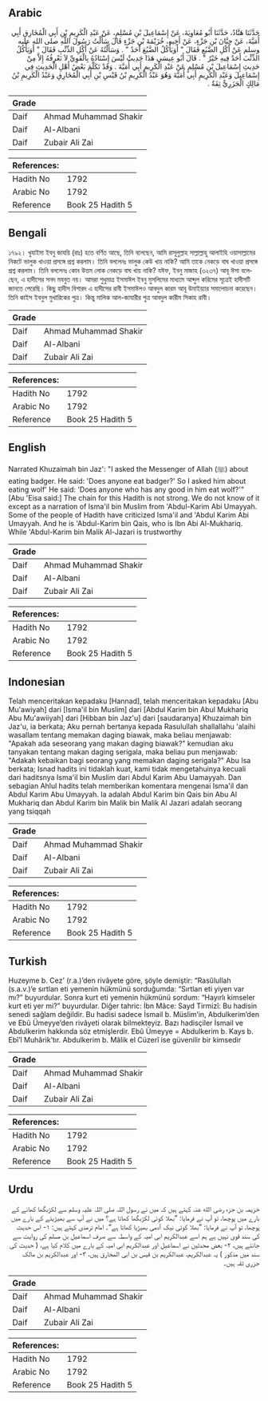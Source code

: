 ## Arabic


<div dir="rtl" lang="ar" style={{fontSize:'larger',backgroundColor:'#f8f9fa',padding:20}}>
حَدَّثَنَا هَنَّادٌ، حَدَّثَنَا أَبُو مُعَاوِيَةَ، عَنْ إِسْمَاعِيلَ بْنِ مُسْلِمٍ، عَنْ عَبْدِ الْكَرِيمِ بْنِ أَبِي الْمُخَارِقِ أَبِي أُمَيَّةَ، عَنْ حِبَّانَ بْنِ جَزْءٍ، عَنْ أَخِيهِ، خُزَيْمَةَ بْنِ جَزْءٍ قَالَ سَأَلْتُ رَسُولَ اللَّهِ صلى الله عليه وسلم عَنْ أَكْلِ الضَّبُعِ فَقَالَ ‏"‏ أَوَيَأْكُلُ الضَّبُعَ أَحَدٌ ‏"‏ ‏.‏ وَسَأَلْتُهُ عَنْ أَكْلِ الذِّئْبِ فَقَالَ ‏"‏ أَوَيَأْكُلُ الذِّئْبَ أَحَدٌ فِيهِ خَيْرٌ ‏"‏ ‏.‏ قَالَ أَبُو عِيسَى هَذَا حَدِيثٌ لَيْسَ إِسْنَادُهُ بِالْقَوِيِّ لاَ نَعْرِفُهُ إِلاَّ مِنْ حَدِيثِ إِسْمَاعِيلَ بْنِ مُسْلِمٍ عَنْ عَبْدِ الْكَرِيمِ أَبِي أُمَيَّةَ ‏.‏ وَقَدْ تَكَلَّمَ بَعْضُ أَهْلِ الْحَدِيثِ فِي إِسْمَاعِيلَ وَعَبْدِ الْكَرِيمِ أَبِي أُمَيَّةَ وَهُوَ عَبْدُ الْكَرِيمِ بْنُ قَيْسِ بْنِ أَبِي الْمُخَارِقِ وَعَبْدُ الْكَرِيمِ بْنُ مَالِكٍ الْجَزَرِيُّ ثِقَةٌ ‏.‏
</div>
<div style={{backgroundColor:'#f8f9fa',padding:20, marginBottom: 10}}><table> <thead> <tr> <th>Grade</th> <th></th> </tr> </thead> <tbody> <tr><td>Daif</td><td>Ahmad Muhammad Shakir</td></tr><tr><td>Daif</td><td>Al-Albani</td></tr><tr><td>Daif</td><td>Zubair Ali Zai</td></tr></tbody></table><table> <thead> <tr> <th>References:</th> <th></th> </tr> </thead> <tbody><tr><td>Hadith No</td><td>1792</td></tr><tr><td>Arabic No</td><td>1792</td></tr><tr><td>Reference</td><td>Book 25 Hadith 5</td></tr></tbody></table></div>

## Bengali


<div dir="ltr" lang="bn" style={{fontSize:'larger',backgroundColor:'#f8f9fa',padding:20}}>
১৭৯২। খুযাইমা ইবনু জাযয়ি (রাঃ) হতে বর্ণিত আছে, তিনি বলেছেন, আমি রাসূলুল্লাহ সাল্লাল্লাহু আলাইহি ওয়াসাল্লামের নিকটে ভালুক খাওয়া প্রসঙ্গে প্রশ্ন করলাম। তিনি বললেনঃ ভালুক কেউ খায় নাকি? আমি তাকে নেকড়ে বাঘ খাওয়া প্রসঙ্গে প্রশ্ন করলাম। তিনি বললেনঃ কোন উত্তম লোক নেকড়ে বাঘ খায় নাকি? যঈফ, ইবনু মাজাহ (৩২৩৭) আবূ ঈসা বলেছেন, এ হাদীসের সনদ মযবুত নয়। আমরা শুধুমাত্র ইসমাঈল ইবনু মুসলিমের মাধ্যমে আব্দুল করিমের সূত্রেই হাদীসটি জানতে পেরেছি। কিছু হাদীস বিশারদ এ হাদীসের রাবী ইসমাঈলও আবদুল কারম আবূ উমাইয়্যার সমালোচনা করেছেন। তিনি কাইস ইবনুল মুখারিকের পুত্র। কিন্তু মালিক আল-জাযারীর পুত্র আবদুল কারীম সিকাহ রাবী।
</div>
<div style={{backgroundColor:'#f8f9fa',padding:20, marginBottom: 10}}><table> <thead> <tr> <th>Grade</th> <th></th> </tr> </thead> <tbody> <tr><td>Daif</td><td>Ahmad Muhammad Shakir</td></tr><tr><td>Daif</td><td>Al-Albani</td></tr><tr><td>Daif</td><td>Zubair Ali Zai</td></tr></tbody></table><table> <thead> <tr> <th>References:</th> <th></th> </tr> </thead> <tbody><tr><td>Hadith No</td><td>1792</td></tr><tr><td>Arabic No</td><td>1792</td></tr><tr><td>Reference</td><td>Book 25 Hadith 5</td></tr></tbody></table></div>

## English


<div dir="ltr" lang="en" style={{fontSize:'larger',backgroundColor:'#f8f9fa',padding:20}}>
Narrated Khuzaimah bin Jaz': "I asked the Messenger of Allah (ﷺ) about eating badger. He said: 'Does anyone eat badger?' So I asked him about eating wolf' He said: 'Does anyone who has any good in him eat wolf?'" [Abu 'Eisa said:] The chain for this Hadith is not strong. We do not know of it except as a narration of Isma'il bin Muslim from 'Abdul-Karim Abi Umayyah. Some of the people of Hadith have criticized Isma'il and 'Abdul Karim Abi Umayyah. And he is 'Abdul-Karim bin Qais, who is Ibn Abi Al-Mukhariq. While 'Abdul-Karim bin Malik Al-Jazari is trustworthy
</div>
<div style={{backgroundColor:'#f8f9fa',padding:20, marginBottom: 10}}><table> <thead> <tr> <th>Grade</th> <th></th> </tr> </thead> <tbody> <tr><td>Daif</td><td>Ahmad Muhammad Shakir</td></tr><tr><td>Daif</td><td>Al-Albani</td></tr><tr><td>Daif</td><td>Zubair Ali Zai</td></tr></tbody></table><table> <thead> <tr> <th>References:</th> <th></th> </tr> </thead> <tbody><tr><td>Hadith No</td><td>1792</td></tr><tr><td>Arabic No</td><td>1792</td></tr><tr><td>Reference</td><td>Book 25 Hadith 5</td></tr></tbody></table></div>

## Indonesian


<div dir="ltr" lang="id" style={{fontSize:'larger',backgroundColor:'#f8f9fa',padding:20}}>
Telah menceritakan kepadaku [Hannad], telah menceritakan kepadaku [Abu Mu'awiyah] dari [Isma'il bin Muslim] dari [Abdul Karim bin Abul Mukhariq Abu Mu'awiiyah] dari [Hibban bin Jaz'u] dari [saudaranya] Khuzaimah bin Jaz'u, ia berkata; Aku pernah bertanya kepada Rasulullah shallallahu 'alaihi wasallam tentang memakan daging biawak, maka beliau menjawab: "Apakah ada seseorang yang makan daging biawak?" kemudian aku tanyakan tentang makan daging serigala, maka beliau pun menjawab: "Adakah kebaikan bagi seorang yang memakan daging serigala?" Abu Isa berkata; Isnad hadits ini tidaklah kuat, kami tidak mengetahuinya kecuali dari haditsnya Isma'il bin Muslim dari Abdul Karim Abu Uamayyah. Dan sebagian Ahlul hadits telah memberikan komentara mengenai Isma'il dan Abdul Karim Abu Umayyah. Ia adalah Abdul Karim bin Qais bin Abu Al Mukhariq dan Abdul Karim bin Malik bin Malik Al Jazari adalah seorang yang tsiqqah
</div>
<div style={{backgroundColor:'#f8f9fa',padding:20, marginBottom: 10}}><table> <thead> <tr> <th>Grade</th> <th></th> </tr> </thead> <tbody> <tr><td>Daif</td><td>Ahmad Muhammad Shakir</td></tr><tr><td>Daif</td><td>Al-Albani</td></tr><tr><td>Daif</td><td>Zubair Ali Zai</td></tr></tbody></table><table> <thead> <tr> <th>References:</th> <th></th> </tr> </thead> <tbody><tr><td>Hadith No</td><td>1792</td></tr><tr><td>Arabic No</td><td>1792</td></tr><tr><td>Reference</td><td>Book 25 Hadith 5</td></tr></tbody></table></div>

## Turkish


<div dir="ltr" lang="tr" style={{fontSize:'larger',backgroundColor:'#f8f9fa',padding:20}}>
Huzeyme b. Cez’ (r.a.)’den rivâyete göre, şöyle demiştir: “Rasûlullah (s.a.v.)’e sırtlan eti yemenin hükmünü sorduğumda: “Sırtlan eti yiyen var mı?” buyurdular. Sonra kurt eti yemenin hükmünü sordum: “Hayırlı kimseler kurt eti yer mi?” buyurdular. Diğer tahric: İbn Mâce: Sayd Tirmizî: Bu hadisin senedi sağlam değildir. Bu hadisi sadece İsmail b. Müslim’in, Abdulkerim’den ve Ebû Ümeyye’den rivâyeti olarak bilmekteyiz. Bazı hadisçiler İsmail ve Abdulkerim hakkında söz etmişlerdir. Ebû Ümeyye = Abdulkerim b. Kays b. Ebî’l Muhârik’tır. Abdulkerim b. Mâlik el Cüzerî ise güvenilir bir kimsedir
</div>
<div style={{backgroundColor:'#f8f9fa',padding:20, marginBottom: 10}}><table> <thead> <tr> <th>Grade</th> <th></th> </tr> </thead> <tbody> <tr><td>Daif</td><td>Ahmad Muhammad Shakir</td></tr><tr><td>Daif</td><td>Al-Albani</td></tr><tr><td>Daif</td><td>Zubair Ali Zai</td></tr></tbody></table><table> <thead> <tr> <th>References:</th> <th></th> </tr> </thead> <tbody><tr><td>Hadith No</td><td>1792</td></tr><tr><td>Arabic No</td><td>1792</td></tr><tr><td>Reference</td><td>Book 25 Hadith 5</td></tr></tbody></table></div>

## Urdu


<div dir="rtl" lang="ur" style={{fontSize:'larger',backgroundColor:'#f8f9fa',padding:20}}>
خزیمہ بن جزء رضی الله عنہ کہتے ہیں کہ میں نے رسول اللہ صلی اللہ علیہ وسلم سے لکڑبگھا کھانے کے بارے میں پوچھا، تو آپ نے فرمایا: ”بھلا کوئی لکڑبگھا کھاتا ہے؟ میں نے آپ سے بھیڑیئے کے بارے میں پوچھا، تو آپ نے فرمایا: ”بھلا کوئی نیک آدمی بھیڑیا کھاتا ہے“۔ امام ترمذی کہتے ہیں: ۱- اس حدیث کی سند قوی نہیں ہے ہم اسے عبدالکریم ابی امیہ کے واسطہ سے صرف اسماعیل بن مسلم کی روایت سے جانتے ہیں، ۲- بعض محدثین نے اسماعیل اور عبدالکریم ابی امیہ کے بارے میں کلام کیا ہے، ( حدیث کی سند میں مذکور ) یہ عبدالکریم، عبدالکریم بن قیس بن ابی المخارق ہیں، ۳- اور عبدالکریم بن مالک جزری ثقہ ہیں۔
</div>
<div style={{backgroundColor:'#f8f9fa',padding:20, marginBottom: 10}}><table> <thead> <tr> <th>Grade</th> <th></th> </tr> </thead> <tbody> <tr><td>Daif</td><td>Ahmad Muhammad Shakir</td></tr><tr><td>Daif</td><td>Al-Albani</td></tr><tr><td>Daif</td><td>Zubair Ali Zai</td></tr></tbody></table><table> <thead> <tr> <th>References:</th> <th></th> </tr> </thead> <tbody><tr><td>Hadith No</td><td>1792</td></tr><tr><td>Arabic No</td><td>1792</td></tr><tr><td>Reference</td><td>Book 25 Hadith 5</td></tr></tbody></table></div>
